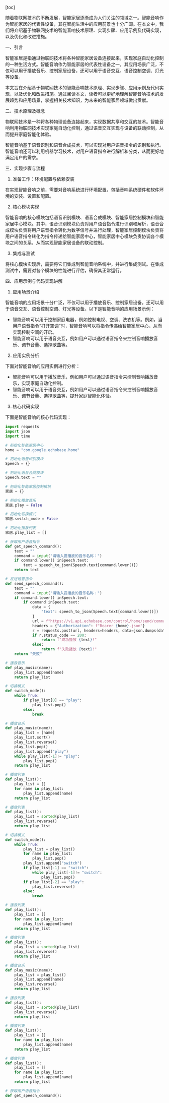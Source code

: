 
[toc]                    
                
                
随着物联网技术的不断发展，智能家居逐渐成为人们关注的领域之一。智能音响作为智能家居的代表性设备，其在智能生活中的应用前景也十分广阔。在本文中，我们将介绍基于物联网技术的智能音响技术原理、实现步骤、应用示例及代码实现，以及优化和改进措施。

一、引言

智能家居是指通过物联网技术将各种智能家居设备连接起来，实现家庭自动化控制的一种生活方式。智能音响作为智能家居的代表性设备之一，其应用场景广泛，不仅可以用于播放音乐、控制家居设备，还可以用于语音交互、语音控制空调、灯光等设备。

本文旨在介绍基于物联网技术的智能音响技术原理、实现步骤、应用示例及代码实现，以及优化和改进措施。通过阅读本文，读者可以更好地理解智能音响技术的发展趋势和应用场景，掌握相关技术知识，为未来的智能家居领域做出贡献。

二、技术原理及概念

物联网技术是一种将各种物理设备连接起来，实现数据共享和交互的技术。智能音响利用物联网技术实现家庭自动化控制，通过语音交互实现与设备的联动控制，从而提升家庭智能化体验。

智能音响基于语音识别和语音合成技术，可以实现对用户语音指令的识别和执行。智能音响还可以利用机器学习技术，对用户语音指令进行解析和分类，从而更好地满足用户的需求。

三、实现步骤与流程

1. 准备工作：环境配置与依赖安装

在实现智能音响之前，需要对音响系统进行环境配置，包括音响系统硬件和软件环境的安装、设置和配置。

2. 核心模块实现

智能音响的核心模块包括语音识别模块、语音合成模块、智能家居控制模块和智能家居中心模块。其中，语音识别模块负责对用户语音指令进行识别和解析，语音合成模块负责将用户语音指令转化为数字信号并进行处理，智能家居控制模块负责将用户语音指令转化为指令传递给智能家居中心，智能家居中心模块负责协调各个模块之间的关系，从而实现智能家居设备的联动控制。

3. 集成与测试

将核心模块实现后，需要将它们集成到智能音响系统中，并进行集成测试。在集成测试中，需要对各个模块的性能进行评估，确保其正常运行。

四、应用示例与代码实现讲解

1. 应用场景介绍

智能音响的应用场景十分广泛，不仅可以用于播放音乐、控制家居设备，还可以用于语音交互、语音控制空调、灯光等设备。以下是智能音响的应用场景示例：

- 智能音响可以用于控制家庭电器，例如控制电视、空调、洗衣机等。例如，当用户语音指令“打开空调”时，智能音响可以将指令传递给智能家居中心，从而实现控制空调的开启。
- 智能音响可以用于语音交互，例如用户可以通过语音指令来控制音响播放音乐、调节音量、选择歌曲等。

2. 应用实例分析

下面对智能音响的应用实例进行分析：

- 智能音响可以用于播放音乐，例如用户可以通过语音指令来控制音响播放音乐，实现家庭自动化控制。
- 智能音响可以用于语音交互，例如用户可以通过语音指令来控制音响播放音乐、调节音量、选择歌曲等，提升家庭智能化体验。

3. 核心代码实现

下面是智能音响的核心代码实现：

```python
import requests
import json
import time

# 初始化智能家居中心
home = "com.google.echobase.home"

# 初始化语音识别模块
Speech = {}

# 初始化语音合成模块
Speech.text = ""

# 初始化智能家居控制模块
家居 = {}

# 初始化播放音乐
家居.play = False

# 初始化切换模式
家居.switch_mode = False

# 初始化播放列表
家居.play_list = []

# 获取用户语音指令
def get_speech_command():
    text = ""
    command = input("请输入要播放的音乐名称：")
    if command.lower() inSpeech.text:
        text = speech_to_json(Speech.text[command.lower()])
    return text

# 发送语音指令
def send_speech_command():
    text = ""
    command = input("请输入要播放的音乐名称：")
    if command.lower() inSpeech.text:
        if command inSpeech.text:
            data = {
                "text": speech_to_json(Speech.text[command.lower()])
            }
            url = f"https://v1.api.echobase.com/control/home/send/command/{command}"
            headers = {"Authorization": f"Bearer {home}.json"}
            r = requests.post(url, headers=headers, data=json.dumps(data), stream=True)
            if r.status_code == 200:
                return f"成功播放 {text}!"
            else:
                return f"失败播放 {text}!"
    return "失败"

# 播放音乐
def play_music(name):
    play_list.append(name)
    return play_list

# 切换模式
def switch_mode():
    while True:
        if play_list[0] == "play":
            play_list.pop()
        else:
            break

# 播放音乐
def play_music(name):
    play_list = [name]
    play_list.sort()
    play_list.reverse()
    play_list.pop()
    play_list.append("play")
    while play_list[-1]!= "play":
        play_list.pop()
    return play_list

# 播放列表
def play_list():
    play_list = []
    for name in play_list:
        play_list.append(name)
    return play_list

# 播放列表
def play_list():
    play_list = sorted(play_list)
    play_list.reverse()
    return play_list

# 切换模式
def switch_mode():
    while True:
        play_list = play_list()
        for name in play_list:
            play_list.pop()
        play_list.append("switch")
        if play_list[-1] == "switch":
            while play_list[-1]!= "switch":
                play_list.pop()
        if play_list[-2] == "play":
            play_list.reverse()
        else:
            break

# 播放列表
def play_list():
    play_list = []
    for name in play_list:
        play_list.append(name)
    return play_list

# 播放列表
def play_list():
    play_list = sorted(play_list)
    play_list.reverse()
    return play_list

# 播放音乐
def play_music(name):
    play_list = play_list()
    play_list.append(name)
    play_list.reverse()
    return play_list

# 播放列表
def play_list():
    play_list = sorted(play_list)
    play_list.reverse()
    return play_list

# 播放列表
def play_list():
    play_list = []
    for name in play_list:
        play_list.append(name)
    return play_list

# 播放列表
def play_list():
    play_list = []
    for name in play_list:
        play_list.append(name)
    return play_list

# 获取用户语音指令
def get_speech_command():


